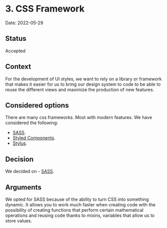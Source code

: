 # 3. CSS Framework

Date: 2022-05-29

## Status

Accepted

## Context

For the development of UI styles, we want to rely on a library or framework that makes it easier for us to bring our design system to code to be able to reuse the different views and maximize the production of new features.

## Considered options

There are many css frameworks. Most with modern features. We have considered the following:

- [SASS](https://sass-lang.com/).
- [Styled Components](https://styled-components.com/docs). 
- [Stylus](https://stylus-lang.com/).

## Decision

We decided on - [SASS](https://sass-lang.com/).

## Arguments

We opted for SASS because of the ability to turn CSS into something dynamic. It allows you to work much faster when creating code with the possibility of creating functions that perform certain mathematical operations and reusing code thanks to mixins, variables that allow us to store values.
